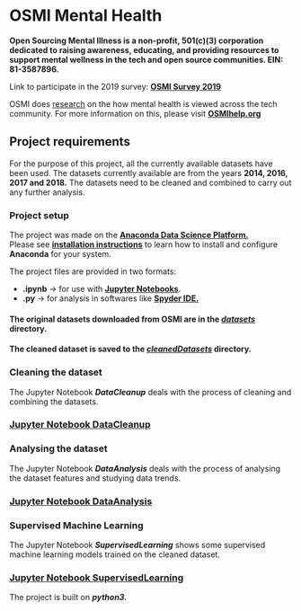 # OSMI Mental Health

**Open Sourcing Mental Illness is a non-profit, 501(c)(3) corporation dedicated to raising awareness, educating, and providing resources to support mental wellness in the tech and open source communities. EIN: 81-3587896.**

Link to participate in the 2019 survey: [**OSMI Survey 2019**](https://osmi.typeform.com/to/E1aoi6)

OSMI does [research](https://osmihelp.org/research) on the how mental health is viewed across the tech community. For more information on this, please visit [**OSMIhelp.org**](https://osmihelp.org/)

## Project requirements
 For the purpose of this project, all the currently available datasets have been used. The datasets currently available are from the years **2014, 2016, 2017 and 2018.**
The datasets need to be cleaned and combined to carry out any further analysis.  
  
### Project setup  
The project was made on the [**Anaconda Data Science Platform.**](https://www.anaconda.com/)   
Please see [**installation instructions**](https://docs.anaconda.com/anaconda/install/) to learn how to install and configure **Anaconda** for your system.
  
The project files are provided in two formats:

+ **.ipynb** -> for use with [**Jupyter Notebooks**](https://jupyter.org/).
+ **.py** -> for analysis in softwares like [**Spyder IDE.**](https://www.spyder-ide.org/)


#### The original datasets downloaded from OSMI are in the [***datasets***](./datasets) directory.  
#### The cleaned dataset is saved to the [***cleanedDatasets***](./cleanedDatasets) directory.


### Cleaning the dataset

The Jupyter Notebook ***DataCleanup*** deals with the process of cleaning and combining the datasets.

### [**Jupyter Notebook DataCleanup**](./DataCleanup.ipynb)

### Analysing the dataset

The Jupyter Notebook ***DataAnalysis*** deals with the process of analysing the dataset features and studying data trends.
### [**Jupyter Notebook DataAnalysis**](./DataAnalysis.ipynb)

### Supervised Machine Learning

The Jupyter Notebook ***SupervisedLearning*** shows some supervised machine learning models trained on the cleaned dataset.

### [**Jupyter Notebook SupervisedLearning**](./SupervisedLearning.ipynb)

The project is built on ***python3.***

